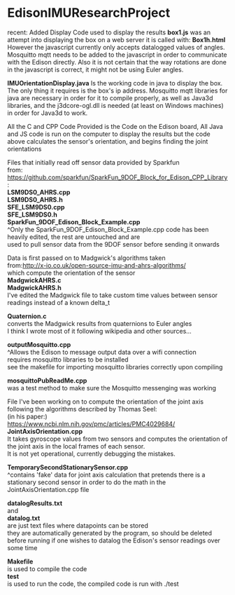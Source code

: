 # EdisonIMUResearchProject

recent: Added Display Code used to display the results
**box1.js**
was an attempt into displaying the box on a web server
it is called with:
**Box1h.html**
However the javascript currently only accepts datalogged values of angles.
Mosquitto mqtt needs to be added to the javascript in order to communicate with the Edison directly.
Also it is not certain that the way rotations are done in the javascript is correct, it might not be using Euler angles.

**IMUOrientationDisplay.java**
Is the working code in java to display the box. The only thing it requires is the box's ip address.
Mosquitto mqtt libraries for java are necessary in order for it to compile properly,
as well as Java3d libraries,
and the j3dcore-ogl.dll is needed (at least on Windows machines) in order for Java3d to work.

  
All the C and CPP Code Provided is the Code on the Edison board, 
All Java and JS code is run on the computer to display the results
but the code above calculates the sensor's orientation, and begins finding the joint orientations  
  
Files that initially read off sensor data provided by Sparkfun  
from: https://github.com/sparkfun/SparkFun_9DOF_Block_for_Edison_CPP_Library:  
**LSM9DS0_AHRS.cpp**  
**LSM9DS0_AHRS.h**  
**SFE_LSM9DS0.cpp**  
**SFE_LSM9DS0.h**  
**SparkFun_9DOF_Edison_Block_Example.cpp**  
^Only the SparkFun_9DOF_Edison_Block_Example.cpp code has been heavily edited, the rest are  untouched and are  
used to pull sensor data from the 9DOF sensor before sending it onwards  
  
Data is first passed on to Madgwick's algorithms taken  
from:http://x-io.co.uk/open-source-imu-and-ahrs-algorithms/  
which compute the orientation of the sensor  
**MadgwickAHRS.c**  
**MadgwickAHRS.h**  
I've edited the Madgwick file to take custom time values between sensor readings instead of a known delta_t  
  
**Quaternion.c**  
converts the Madgwick results from quaternions to Euler angles  
I think I wrote most of it following wikipedia and other sources...  
  
  
**outputMosquitto.cpp**  
^Allows the Edison to message output data over a wifi connection  
requires mosquitto libraries to be installed  
see the makefile for importing mosquitto libraries correctly upon compiling  
  
**mosquittoPubReadMe.cpp**  
was a test method to make sure the Mosquitto messenging was working  
  
File I've been working on to compute the orientation of the joint axis following the algorithms described by Thomas Seel:  
(in his paper:)  
https://www.ncbi.nlm.nih.gov/pmc/articles/PMC4029684/  
**JointAxisOrientation.cpp**  
It takes gyroscope values from two sensors and computes the orientation of the joint axis in the local frames of each sensor.  
It is not yet operational, currently debugging the mistakes.  
  
**TemporarySecondStationarySensor.cpp**  
^contains 'fake' data for joint axis calculation that pretends there is a  
stationary second sensor in order to do the math in the JointAxisOrientation.cpp file  
  
**datalogResults.txt**  
and  
**datalog.txt**  
are just text files where datapoints can be stored  
they are automatically generated by the program, so should be deleted before running if one wishes to datalog the Edison's sensor readings over some time  
  
**Makefile**   
is used to compile the code  
**test**   
is used to run the code, the compiled code is run with ./test  
  
